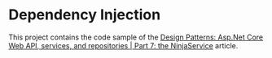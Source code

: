 # Dependency Injection
This project contains the code sample of the 
[Design Patterns: Asp.Net Core Web API, services, and repositories | Part 7: the NinjaService](http://www.forevolve.com/en/articles/2017/09/04/design-patterns-web-api-service-and-repository-part-7/)
article.